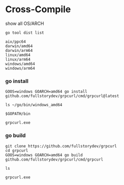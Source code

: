 # Cross-Compile

show all OS/ARCH
```
go tool dist list
```
```
aix/ppc64
darwin/amd64
darwin/arm64
linux/amd64
linux/arm64
windows/amd64
windows/arm64
```


### go install
```
GOOS=windows GOARCH=amd64 go install github.com/fullstorydev/grpcurl/cmd/grpcurl@latest

ls ~/go/bin/windows_amd64
```

```$GOPATH/bin```
```
grpcurl.exe
```



### go build
```
git clone https://github.com/fullstorydev/grpcurl
cd grpcurl
GOOS=windows GOARCH=amd64 go build github.com/fullstorydev/grpcurl/cmd/grpcurl

ls
```
```
grpcurl.exe
```




